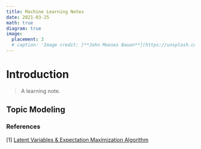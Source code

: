 ```yaml
---
title: Machine Learning Notes
date: 2021-03-25
math: true
diagram: true
image:
  placement: 3
  # caption: 'Image credit: [**John Moeses Bauan**](https://unsplash.com/photos/OGZtQF8iC0g)'
---
```


# Introduction
> A learning note.
## Topic Modeling





### References
[1] [Latent Variables & Expectation Maximization Algorithm](https://towardsdatascience.com/latent-variables-expectation-maximization-algorithm-fb15c4e0f32c)

